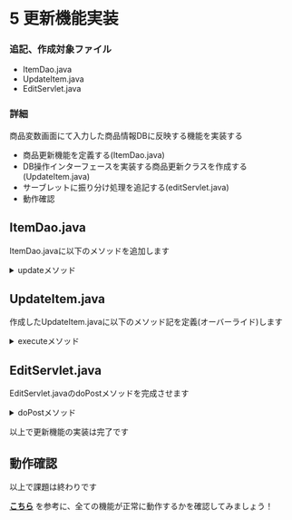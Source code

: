 # 5 更新機能実装

### 追記、作成対象ファイル

- ItemDao.java
- UpdateItem.java
- EditServlet.java

### 詳細  
商品変数画面にて入力した商品情報DBに反映する機能を実装する

- 商品更新機能を定義する(ItemDao.java)
- DB操作インターフェースを実装する商品更新クラスを作成する (UpdateItem.java)
- サーブレットに振り分け処理を追記する(editServlet.java)
- 動作確認

## ItemDao.java
ItemDao.javaに以下のメソッドを追加します
<details>
    <summary>updateメソッド</summary>
    <div>
| 項目 | 内容 |
| --- | --- |
| アクセス修飾子 | public |
| 戻り値 | int |
| メソッド(引数) | update(ItemDto dto) |
| throws | SQLException |
| 仕様 | 引数に受取る『dto』の持つフィールドを一つずつSQL文に組み込み、DBに更新処 |

#### 以下の手順で機能を実装してください

- クラス直下で宣言した変数『sql』に文字列” update item set name = ?, category = ?, price = ? where code = ?”を代入
- int型の変数『n』を宣言し、0を代入
- try句とfinally句を用意する

tryブロック内に以下を記述

- クラス直下で宣言した変数『con』のメソッド『prepareStatement』の引数に上記の変数『sql』を渡し、その戻り値をクラス直下で宣言した変数『ps』に代入
- 変数『ps』のメソッド『setString』の第一引数に『1』、代二引数に引数『dto.getName()』を渡して実行
- 変数『ps』のメソッド『setString』の第一引数に『2』、代二引数に引数『dto.getCategory()』を渡して実行
- 変数『ps』のメソッド『setInt』の第一引数に『3』、代二引数に引数『dto.getPrice()』を渡して実行
- 変数『ps』のメソッド『setInt』の第一引数に『4』、代二引数に引数『dto.getCode()』を渡して実行
- 変数『ps』のメソッド『exceteUpdate』の戻り値を変数『n』に代入

以上でtryブロックは閉じます  
finallyブロック内に以下を記述

- 『ps.close();』を記述(リソースの開放)

以上でfinallyブロックは閉じます

- 最後に変数『n』を戻り値として返します

　
    </div>
</details>

## UpdateItem.java
作成したUpdateItem.javaに以下のメソッド記を定義(オーバーライド)します

<details>
    <summary>executeメソッド</summary>
    <div>
| 項目 | 内容 |
| --- | --- |
| アクセス修飾子 | public |
| 戻り値 | void |
| メソッド(引数) | execute(HttpServletRequest request)  |
| throws | SQLException |
| 仕様 | daoオブジェクトを用い、更新処理を行ってその結果によってjspでの表示を振り分ける |

#### 以下の手順で機能を実装してください

- ItemDaoクラスの変数『dao』を宣言し、『null』を代入
- int型の変数『n』を宣言し、『0』を代入
- int型の変数『code』を宣言し、『request.getParameter(“code”)』の戻り値を数値変換して代入
- String型の変数『name』を宣言し、『request.getParameter(“name”)』の戻り値を代入
- String型の変数『category』を宣言し、『request.getParameter(“category”)』の戻り値を代入
- String型の変数『price』を宣言し、『request.getParameter(“price”)』の戻り値を代入
- 『name == null』又は『name.isEmpty()』又は『price == null』又は『price.isEmpty()』又は『!Judge.isNumber(price)』という条件がtrueだった場合は以下の処理を行う。  
→『request.setAttribute(“message”, “入力が不正です”);』を記述する。  
→『return;』を記述
- ItemDtoクラスの変数『dto』を宣言し、ItemDtoクラスをインスタンス化して代入
- 変数『dto』のメソッド『setCode』の引数に変数『code』を渡して実行
- 変数『dto』のメソッド『setName』の引数に変数『name』を渡して実行
- 変数『dto』のメソッド『setCategory』の引数に変数『category』を渡して実行
- 変数『dto』のメソッド『setPrice』の引数に変数『price』を数値変換したものを渡して実行

tryブロック内に以下を記述

- 変数『dao』にItemDaoクラスをインスタンス化して代入
- 変数『dao』のメソッド『update』の引数に変数『dto』を渡し、その戻り値を変数『n』に代入
- 変数『n』が『0』より大きい場合、  
→『request.setAttribute(“message”, “商品の編集が完了しました”);』を記述
- それ以外の場合→『request.setAttribute(“message”, “商品の編集に失敗しました”);』を記述

以上でtryブロックは閉じます

- 『finallyブロック内には『if(dao != null) dao.close();』を記述

以上でfinallyブロックは閉じます

    </div>
</details>

## EditServlet.java
EditServlet.javaのdoPostメソッドを完成させます

<details>
    <summary>doPostメソッド</summary>
    <div>
#### DeleteServletのdoPostメソッドと処理はほとんど同じなので、それを参考に必要箇所を変更して完成させましょう

    </div>
</details>

以上で更新機能の実装は完了です

## 動作確認

以上で課題は終わりです  

[**こちら**](/eightbit-saurus/docs/java/Exercise/JavaWeb/Practice/課題２/課題2仕様書#実行時の画面)
を参考に、全ての機能が正常に動作するかを確認してみましょう！
